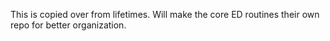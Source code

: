 This is copied over from lifetimes. 
Will make the core ED routines their own repo for better organization.

